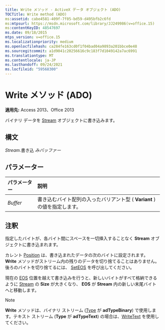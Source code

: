 ```yaml
---
title: Write メソッド - ActiveX データ オブジェクト (ADO)
TOCTitle: Write method (ADO)
ms:assetid: cabe4581-409f-7f05-bd59-d495bfb2c6fd
ms:mtpsurl: https://msdn.microsoft.com/library/JJ249986(v=office.15)
ms:contentKeyID: 48547697
ms.date: 09/18/2015
mtps_version: v=office.15
ms.localizationpriority: medium
ms.openlocfilehash: ca284fe163cd0f1f04bad04a9893a201bbce0e48
ms.sourcegitcommit: a1d9041c20256616c9c183f7d1049142a7ac6991
ms.translationtype: MT
ms.contentlocale: ja-JP
ms.lasthandoff: 09/24/2021
ms.locfileid: "59568300"
---
```

# <a name="write-method-ado"></a>Write メソッド (ADO)

**適用先:** Access 2013、Office 2013

バイナリ データを [Stream](stream-object-ado.md) オブジェクトに書き込みます。

## <a name="syntax"></a>構文

*Stream*.書き込 *みバッファー*

## <a name="parameters"></a>パラメーター

|パラメーター|説明|
|:--------|:----------|
|*Buffer* |書き込むバイト配列の入ったバリアント型 ( **Variant** ) の値を指定します。|

## <a name="remarks"></a>注釈

指定したバイトが、各バイト間にスペースを一切挿入することなく **Stream** オブジェクトに書き込まれます。

カレント [Position](position-property-ado.md) は、書き込まれたデータの次のバイトに設定されます。 **Write** メソッドがストリーム内の残りのデータを切り捨てることはありません。後ろのバイトを切り捨てるには、 [SetEOS](seteos-method-ado.md) を呼び出してください。

現在の [EOS](eos-property-ado.md) 位置を越えて書き込みを行うと、新しいバイトがすべて格納できるように [Stream](https://docs.microsoft.com/office/vba/access/concepts/miscellaneous/size-property-ado-stream) の **Size** が大きくなり、 **EOS** が **Stream** 内の新しい末尾バイトへと移動します。

> [!NOTE]
> **Write** メソッドは、バイナリ ストリーム ([Type](type-property-ado-stream.md) が **adTypeBinary**) で使用します。テキスト ストリーム (**Type** が **adTypeText**) の場合は、[WriteText](writetext-method-ado.md) を使用してください。

